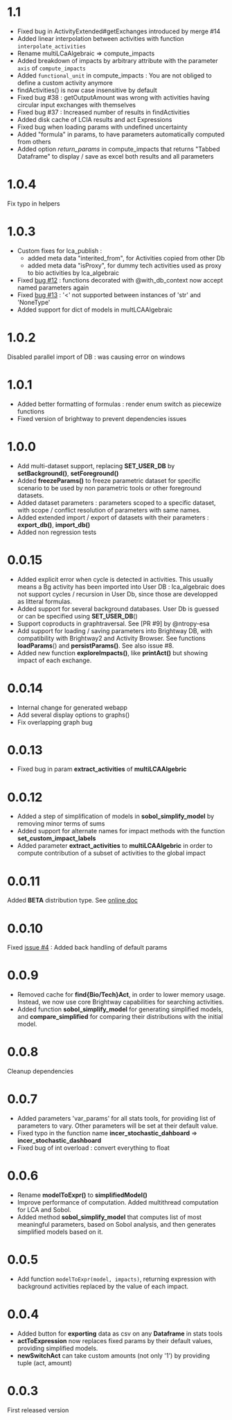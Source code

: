 # 1.1 

* Fixed bug in ActivityExtended#getExchanges introduced by merge #14
* Added linear interpolation between activities with function `interpolate_activities`
* Rename multiLCaAlgebraic => compute_impacts
* Added breakdown of impacts by arbitrary attribute with the parameter `axis` of `compute_impacts`
* Added `functional_unit` in compute_impacts : You are not obliged to define a custom activity anymore 
* findActivities() is now case insensitive by default
* Fixed bug #38 : getOutputAmount was wrong with activities having circular input exchanges with themselves
* Fixed bug #37 : Increased number of results in findActivities
* Added disk cache of LCIA results and act Expressions
* Fixed bug when loading params with undefined uncertainty
* Added "formula" in params, to have parameters automatically computed from others
* Added option *return_params* in compute_impacts that returns "Tabbed Dataframe" to display / save as excel both results and all parameters   


# 1.0.4 

Fix typo in helpers

# 1.0.3

* Custom fixes for lca_publish : 
  * added meta data "interited_from", for Activities copied from other Db
  * added meta data "isProxy", for dummy tech activities used as proxy to bio activities by lca_algebraic
* Fixed [bug #12](https://github.com/oie-mines-paristech/lca_algebraic/issues/12) : 
  functions decorated with @with_db_context now accept named parameters again
* Fixed [bug #13](https://github.com/oie-mines-paristech/lca_algebraic/issues/13) : '<' not supported between instances of 'str' and 'NoneType'
* Added support for dict of models in multLCAAlgebraic

# 1.0.2 

Disabled parallel import of DB : was causing error on windows

# 1.0.1

* Added better formatting of formulas : render enum switch as piecewize functions
* Fixed version of brightway to prevent dependencies issues

# 1.0.0

* Add multi-dataset support, replacing **SET_USER_DB** by **setBackground()**, **setForeground()**
* Added **freezeParams()** to freeze parametric dataset for specific scenario to be used by non parametric tools or other foreground datasets.
* Added dataset parameters : parameters scoped to a specific dataset, with scope / conflict resolution of parameters with same names.
* Added extended import / export of datasets with their parameters : **export_db()**, **import_db()**
* Added non regression tests

# 0.0.15

* Added explicit error when cycle is detected in activities. 
  This usually means a Bg activity has been imported into User DB :
  lca_algebraic does not support cycles / recursion in User Db, 
  since those are developped as litteral formulas. 
* Added support for several background databases. 
  User Db is guessed or can be specified using **SET_USER_DB**()
* Support coproducts in graphtraversal. 
  See [PR #9] by @ntropy-esa
* Add support for loading / saving parameters into Brightway DB, with compatibility with Brightway2 and Activity Browser.
  See functions **loadParams**() and **persistParams()**. See also issue #8.
* Added new function **exploreImpacts()**, like **printAct()** but showing impact of each exchange.  

# 0.0.14

* Internal change for generated webapp 
* Add several display options to graphs()
* Fix overlapping graph bug

# 0.0.13 

* Fixed bug in param **extract_activities** of **multiLCAAlgebric**

# 0.0.12

* Added a step of simplification of models in **sobol_simplify_model** by removing minor terms of sums
* Added support for alternate names for impact methods with the function **set_custom_impact_labels**
* Added parameter **extract_activities** to **multiLCAAlgebric** in order to compute contribution of a subset of activities to the global impact 

# 0.0.11

Added **BETA** distribution type. See [online doc](https://oie-mines-paristech.github.io/lca_algebraic/doc/params.html#lca_algebraic.params.DistributionType)

# 0.0.10

Fixed [issue #4](https://github.com/oie-mines-paristech/lca_algebraic/issues/4) : Added back handling of default params

# 0.0.9 

* Removed cache for **find{Bio/Tech}Act**, in order to lower memory usage.
Instead, we now use core Brightway capabilities for searching activities.
* Added function **sobol_simplify_model** for generating simplified models, 
and **compare_simplified** for comparing their distributions with the initial model.

# 0.0.8

Cleanup dependencies

# 0.0.7

* Added parameters 'var_params' for all stats tools, for providing list of parameters to vary.
  Other parameters will be set at their default value.
* Fixed typo in the function name **incer_stochastic_dahboard** => **incer_stochastic_dashboard**
* Fixed bug of int overload : convert everything to float

# 0.0.6 

* Rename **modelToExpr()** to **simplifiedModel()**
* Improve performance of computation. Added multithread computation for LCA and Sobol.
* Added method **sobol_simplify_model** that computes list of most meaningful parameters, 
based on Sobol analysis, and then generates simplified models based on it.

# 0.0.5

* Add function `modelToExpr(model, impacts)`, returning expression with background activities replaced 
by the value of each impact.


# 0.0.4

* Added button for **exporting** data as csv on any **Dataframe** in stats tools
* **actToExpression** now replaces fixed params by their default values, providing simplified models.
* **newSwitchAct** can take custom amounts (not only '1') by providing tuple (act, amount)

# 0.0.3

First released version